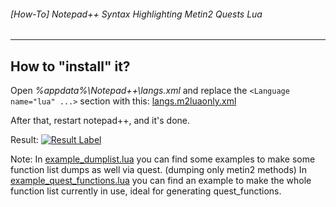 ###### [How-To] Notepad++ Syntax Highlighting Metin2 Quests Lua

---
## How to "install" it?
Open *%appdata%\Notepad++\langs.xml* and replace the `<Language name="lua" ...>` section with this: [langs.m2luaonly.xml](https://github.com/martysama0134/how-to-mt2-general/raw/master/quest-syntax-highlighting/langs.m2luaonly.xml)

After that, restart notepad++, and it's done.

Result:
[![Result Label](http://i.imgur.com/ijAVxHg.png)](http://i.imgur.com/ijAVxHg.png)

Note:
In [example_dumplist.lua](./example_dumplist.lua) you can find some examples to make some function list dumps as well via quest. (dumping only metin2 methods)
In [example_quest_functions.lua](./example_quest_functions.lua) you can find an example to make the whole function list currently in use, ideal for generating quest_functions.
